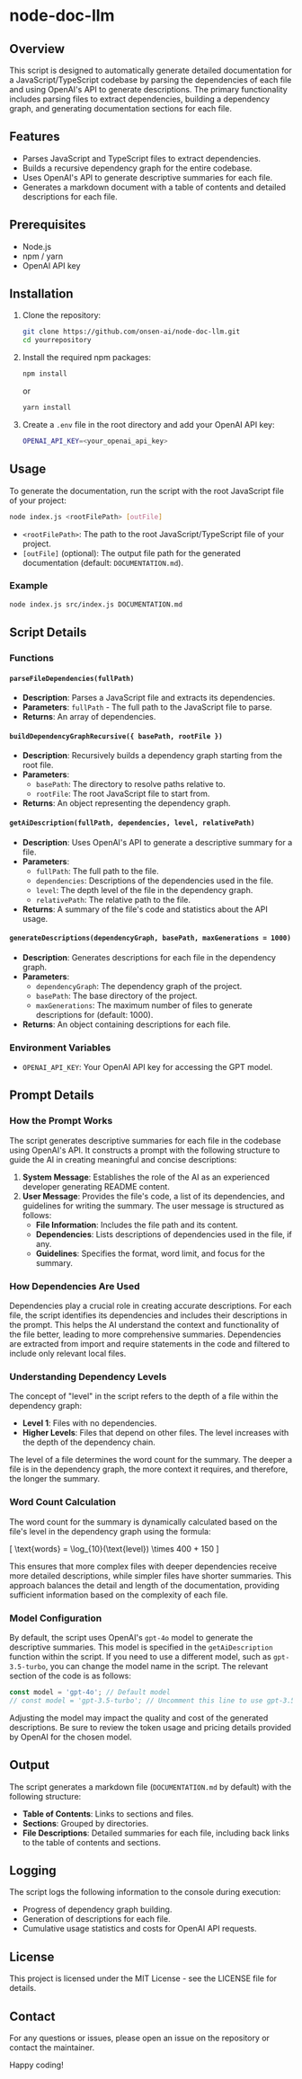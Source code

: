 # node-doc-llm

## Overview

This script is designed to automatically generate detailed documentation for a JavaScript/TypeScript codebase by parsing the dependencies of each file and using OpenAI's API to generate descriptions. The primary functionality includes parsing files to extract dependencies, building a dependency graph, and generating documentation sections for each file.

## Features

-   Parses JavaScript and TypeScript files to extract dependencies.
-   Builds a recursive dependency graph for the entire codebase.
-   Uses OpenAI's API to generate descriptive summaries for each file.
-   Generates a markdown document with a table of contents and detailed descriptions for each file.

## Prerequisites

-   Node.js
-   npm / yarn
-   OpenAI API key

## Installation

1. Clone the repository:

    ```bash
    git clone https://github.com/onsen-ai/node-doc-llm.git
    cd yourrepository
    ```

2. Install the required npm packages:

    ```bash
    npm install
    ```

    or

    ```bash
    yarn install
    ```

3. Create a `.env` file in the root directory and add your OpenAI API key:
    ```bash
    OPENAI_API_KEY=<your_openai_api_key>
    ```

## Usage

To generate the documentation, run the script with the root JavaScript file of your project:

```bash
node index.js <rootFilePath> [outFile]
```

-   `<rootFilePath>`: The path to the root JavaScript/TypeScript file of your project.
-   `[outFile]` (optional): The output file path for the generated documentation (default: `DOCUMENTATION.md`).

### Example

```bash
node index.js src/index.js DOCUMENTATION.md
```

## Script Details

### Functions

#### `parseFileDependencies(fullPath)`

-   **Description**: Parses a JavaScript file and extracts its dependencies.
-   **Parameters**: `fullPath` - The full path to the JavaScript file to parse.
-   **Returns**: An array of dependencies.

#### `buildDependencyGraphRecursive({ basePath, rootFile })`

-   **Description**: Recursively builds a dependency graph starting from the root file.
-   **Parameters**:
    -   `basePath`: The directory to resolve paths relative to.
    -   `rootFile`: The root JavaScript file to start from.
-   **Returns**: An object representing the dependency graph.

#### `getAiDescription(fullPath, dependencies, level, relativePath)`

-   **Description**: Uses OpenAI's API to generate a descriptive summary for a file.
-   **Parameters**:
    -   `fullPath`: The full path to the file.
    -   `dependencies`: Descriptions of the dependencies used in the file.
    -   `level`: The depth level of the file in the dependency graph.
    -   `relativePath`: The relative path to the file.
-   **Returns**: A summary of the file's code and statistics about the API usage.

#### `generateDescriptions(dependencyGraph, basePath, maxGenerations = 1000)`

-   **Description**: Generates descriptions for each file in the dependency graph.
-   **Parameters**:
    -   `dependencyGraph`: The dependency graph of the project.
    -   `basePath`: The base directory of the project.
    -   `maxGenerations`: The maximum number of files to generate descriptions for (default: 1000).
-   **Returns**: An object containing descriptions for each file.

### Environment Variables

-   `OPENAI_API_KEY`: Your OpenAI API key for accessing the GPT model.

## Prompt Details

### How the Prompt Works

The script generates descriptive summaries for each file in the codebase using OpenAI's API. It constructs a prompt with the following structure to guide the AI in creating meaningful and concise descriptions:

1. **System Message**: Establishes the role of the AI as an experienced developer generating README content.
2. **User Message**: Provides the file's code, a list of its dependencies, and guidelines for writing the summary. The user message is structured as follows:
    - **File Information**: Includes the file path and its content.
    - **Dependencies**: Lists descriptions of dependencies used in the file, if any.
    - **Guidelines**: Specifies the format, word limit, and focus for the summary.

### How Dependencies Are Used

Dependencies play a crucial role in creating accurate descriptions. For each file, the script identifies its dependencies and includes their descriptions in the prompt. This helps the AI understand the context and functionality of the file better, leading to more comprehensive summaries. Dependencies are extracted from import and require statements in the code and filtered to include only relevant local files.

### Understanding Dependency Levels

The concept of "level" in the script refers to the depth of a file within the dependency graph:

-   **Level 1**: Files with no dependencies.
-   **Higher Levels**: Files that depend on other files. The level increases with the depth of the dependency chain.

The level of a file determines the word count for the summary. The deeper a file is in the dependency graph, the more context it requires, and therefore, the longer the summary.

### Word Count Calculation

The word count for the summary is dynamically calculated based on the file's level in the dependency graph using the formula:

\[ \text{words} = \log\_{10}(\text{level}) \times 400 + 150 \]

This ensures that more complex files with deeper dependencies receive more detailed descriptions, while simpler files have shorter summaries. This approach balances the detail and length of the documentation, providing sufficient information based on the complexity of each file.

### Model Configuration

By default, the script uses OpenAI's `gpt-4o` model to generate the descriptive summaries. This model is specified in the `getAiDescription` function within the script. If you need to use a different model, such as `gpt-3.5-turbo`, you can change the model name in the script. The relevant section of the code is as follows:

```javascript
const model = 'gpt-4o'; // Default model
// const model = 'gpt-3.5-turbo'; // Uncomment this line to use gpt-3.5-turbo
```

Adjusting the model may impact the quality and cost of the generated descriptions. Be sure to review the token usage and pricing details provided by OpenAI for the chosen model.

## Output

The script generates a markdown file (`DOCUMENTATION.md` by default) with the following structure:

-   **Table of Contents**: Links to sections and files.
-   **Sections**: Grouped by directories.
-   **File Descriptions**: Detailed summaries for each file, including back links to the table of contents and sections.

## Logging

The script logs the following information to the console during execution:

-   Progress of dependency graph building.
-   Generation of descriptions for each file.
-   Cumulative usage statistics and costs for OpenAI API requests.

## License

This project is licensed under the MIT License - see the LICENSE file for details.

## Contact

For any questions or issues, please open an issue on the repository or contact the maintainer.

Happy coding!
